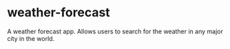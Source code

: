 # weather-forecast
A weather forecast app. Allows users to search for the weather in any major city in the world.
